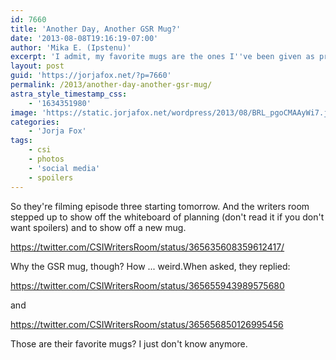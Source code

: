 ```yaml
---
id: 7660
title: 'Another Day, Another GSR Mug?'
date: '2013-08-08T19:16:19-07:00'
author: 'Mika E. (Ipstenu)'
excerpt: 'I admit, my favorite mugs are the ones I''ve been given as presents, so there''s something to be said for that, but ... multiple GSR mugs?'
layout: post
guid: 'https://jorjafox.net/?p=7660'
permalink: /2013/another-day-another-gsr-mug/
astra_style_timestamp_css:
    - '1634351980'
image: 'https://static.jorjafox.net/wordpress/2013/08/BRL_pgoCMAAyWi7.jpeg'
categories:
    - 'Jorja Fox'
tags:
    - csi
    - photos
    - 'social media'
    - spoilers
---
```


So they're filming episode three starting tomorrow. And the writers room stepped up to show off the whiteboard of planning (don't read it if you don't want spoilers) and to show off a new mug.

https://twitter.com/CSIWritersRoom/status/365635608359612417/

Why the GSR mug, though? How ... weird.When asked, they replied:

https://twitter.com/CSIWritersRoom/status/365655943989575680

and

https://twitter.com/CSIWritersRoom/status/365656850126995456

Those are their favorite mugs? I just don't know anymore.